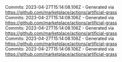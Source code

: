 Commits: 2023-04-27T15:14:08.106Z - Generated via https://github.com/marketplace/actions/artificial-grass
<br>
Commits: 2023-04-27T15:14:08.106Z - Generated via https://github.com/marketplace/actions/artificial-grass
<br>
Commits: 2023-04-27T15:14:08.106Z - Generated via https://github.com/marketplace/actions/artificial-grass
<br>
Commits: 2023-04-27T15:14:08.106Z - Generated via https://github.com/marketplace/actions/artificial-grass
<br>
Commits: 2023-04-27T15:14:08.106Z - Generated via https://github.com/marketplace/actions/artificial-grass
<br>
